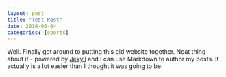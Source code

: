 ```yaml
---
layout: post
title: "Test Post"
date: 2016-06-04
categories: [sports]
---
```


Well. Finally got around to putting this old website together. Neat thing about it - powered by [Jekyll](http://jekyllrb.com) and I can use Markdown to author my posts. It actually is a lot easier than I thought it was going to be.